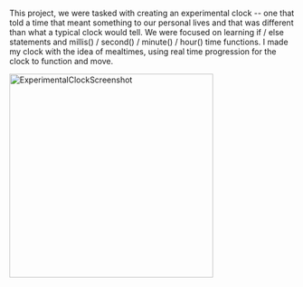 This project, we were tasked with creating an experimental clock -- one that told a time that meant something to our personal lives and that was different than what a typical clock would tell.
We were focused on learning if / else statements and millis() / second() / minute() / hour() time functions.
I made my clock with the idea of mealtimes, using real time progression for the clock to function and move.

<img width="360" alt="ExperimentalClockScreenshot" src="https://user-images.githubusercontent.com/112709026/202776849-83907668-6097-4eff-a3e7-6707dca5a6d5.png">
